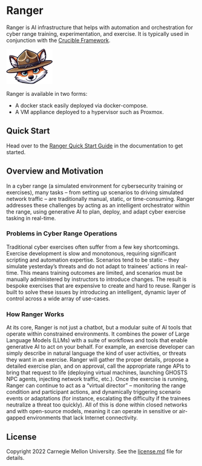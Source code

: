 # Ranger

Ranger is AI infrastructure that helps with automation and orchestration for cyber range training, experimentation, and exercise. It is typically used in conjunction with the <a href="https://cmu-sei.github.io/crucible/">Crucible Framework</a>.

![Ranger Logo](docs/assets/ranger-face-sm.png)

Ranger is available in two forms:

- A docker stack easily deployed via docker-compose.
- A VM appliance deployed to a hypervisor such as Proxmox.

## Quick Start

Head over to the <a href="https://cmu-sei.github.io/rangerai/" target="_blank">Ranger Quick Start Guide</a> in the documentation to get started.

## Overview and Motivation

In a cyber range (a simulated environment for cybersecurity training or exercises), many tasks – from setting up scenarios to driving simulated network traffic – are traditionally manual, static, or time-consuming. Ranger addresses these challenges by acting as an intelligent orchestrator within the range, using generative AI to plan, deploy, and adapt cyber exercise tasking in real-time.

### Problems in Cyber Range Operations

Traditional cyber exercises often suffer from a few key shortcomings. Exercise development is slow and monotonous, requiring significant scripting and automation expertise. Scenarios tend to be static – they simulate yesterday’s threats and do not adapt to trainees’ actions in real-time. This means training outcomes are limited, and scenarios must be manually administered by instructors to introduce changes. The result is bespoke exercises that are expensive to create and hard to reuse. Ranger is built to solve these issues by introducing an intelligent, dynamic layer of control across a wide array of use-cases.

### How Ranger Works

At its core, Ranger is not just a chatbot, but a modular suite of AI tools that operate within constrained environments. It combines the power of Large Language Models (LLMs) with a suite of workflows and tools that enable generative AI to act on your behalf. For example, an exercise developer can simply describe in natural language the kind of user activities, or threats they want in an exercise. Ranger will gather the proper details, propose a detailed exercise plan, and on approval, call the appropriate range APIs to bring that request to life (deploying virtual machines, launching GHOSTS NPC agents, injecting network traffic, etc.). Once the exercise is running, Ranger can continue to act as a “virtual director” – monitoring the range condition and participant actions, and dynamically triggering scenario events or adaptations (for instance, escalating the difficulty if the trainees neutralize a threat too quickly). All of this is done within closed networks and with open-source models, meaning it can operate in sensitive or air-gapped environments that lack Internet connectivity. 

## License

Copyright 2022 Carnegie Mellon University. See the [license.md](license.md) file for details.
